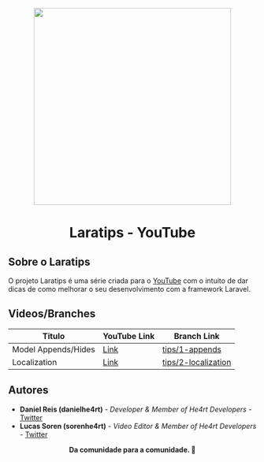 <p align="center"><a href="https://laravel.com" target="_blank"><img src="https://raw.githubusercontent.com/laravel/art/master/logo-lockup/5%20SVG/2%20CMYK/1%20Full%20Color/laravel-logolockup-cmyk-red.svg" width="400"></a></p>

<h1 align="center">Laratips - YouTube</h3>

## Sobre o Laratips

O projeto Laratips é uma série criada para o [YouTube](https://youtube.com/danielhe4rt) com o intuito de dar dicas de
como melhorar o seu desenvolvimento com a framework Laravel.

## Videos/Branches

| Titulo  | YouTube Link | Branch Link |
| ------------- | ------------- | --- |
| Model Appends/Hides  | [Link](https://www.youtube.com/watch?v=JreS8Fr3Q2c)  | [tips/1-appends](https://github.com/DanielHe4rt/laratips/tree/tips/1-appends)|
| Localization  | [Link](https://youtube.com/danielhe4rt)  | [tips/2-localization](https://github.com/DanielHe4rt/laratips/tree/tips/2-localization)|

## Autores

- **Daniel Reis (danielhe4rt)** - _Developer & Member of He4rt Developers_  - [Twitter](https://twitter.com/danielhe4rt)
- **Lucas Soren (sorenhe4rt)** - _Video Editor & Member of He4rt Developers_  - [Twitter](https://twitter.com/sorenhe4rt)

<p align="center"><strong> Da comunidade para a comunidade. 💜</strong></p>
